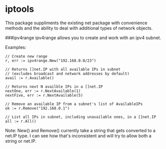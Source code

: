 # iptools
This package suppliments the existing net package with convenience methods and the ability to deal with additional types of network objects.

###ipv4range
ipv4range allows you to create and work with an ipv4 subnet.

Examples:

```
// Create new range
r, err := ipv4range.New("192.168.0.0/23")

// Returns []net.IP with all available IPs in subnet
// (excludes broadcast and network addresses by default)
avail := r.Available()

// Returns next N availble IPs in a []net.IP
nextOne, err := r.NextAvailable(1)
nextFive, err := r.NextAvailable(5)

// Remove an available IP from a subnet's list of AvailableIPs
ok := r.Remove("192.168.0.1")

// List all IPs in subnet, including unavailable ones, in a []net.IP
all := r.All()
```

Note: New() and Remove() currently take a string that gets converted to a net.IP type. I can see how that's inconsistent and will try to allow both a string or net.IP.
